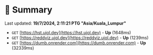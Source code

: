 # 📖 Summary
Last updated: **19/7/2024, 2:11:21 PTG "Asia/Kuala_Lumpur"**

- `GET` [https://hst.ujol.dev](https://hst.ujol.dev) - **Up** (1648ms)
- `GET` [https://reddviz.ujol.dev](https://reddviz.ujol.dev) - **Up** (1239ms)
- `GET` [https://dumb.onrender.com](https://dumb.onrender.com) - **Up** (32339ms)
